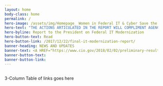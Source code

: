 ```yaml
---
layout: home
body-class: home
permalink: /
hero-image: /assets/img/Homepage_ Women in Federal IT & Cyber Save the Date.png
hero-text: "THE ACTIONS ARTICULATED IN THE REPORT WILL COMPLIMENT AGENCY EFFORTS TO MODERNIZE CITIZEN FACING SERVICES – BY MOVING TO A MORE SECURE, AGILE, AND COST EFFECTIVE INFRASTRUCTURE, MUCH OF WHICH WILL BE PROVIDED BY SHARED SERVICES. "
hero-byline: Report to the President on Federal IT Modernization
hero-button-text: Read
hero-button-link: /2017/12/22/final-it-modernization-report/
banner-heading: NEWS AND UPDATES
banner-text: <A HREF="https://www.cio.gov/2018/02/02/preliminary-results-of-the-cio-councils-government-wide-hiring-event-demonstrate-effectiveness-of-cxo-collaboration/">READ THE LATEST FROM THE CIO COMMUNITY</A>
banner-button-text: 
banner-button-link: 
---
```

## 
3-Column Table of links goes here

